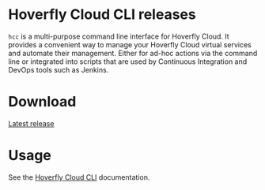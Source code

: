 # Hoverfly Cloud CLI releases

`hcc` is a multi-purpose command line interface for Hoverfly Cloud. It provides a convenient way to manage your Hoverfly Cloud virtual services and automate their management. Either for ad-hoc actions via the command line or integrated into scripts that are used by Continuous Integration and DevOps tools such as Jenkins.

# Download

[Latest release](https://github.com/hoverflycloud/hcc/releases/latest)


# Usage

See the [Hoverfly Cloud CLI](https://docs.cloud.hoverfly.io/hoverfly-cloud-cli) documentation.
